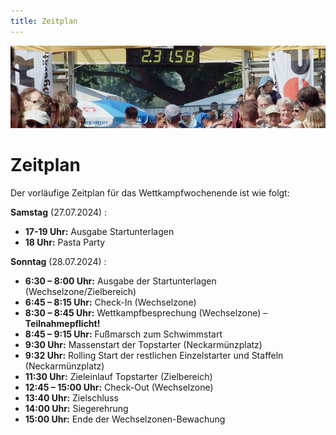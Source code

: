 ```yaml
---
title: Zeitplan
---
```


![Zeitplan](/img/banner/Zeitplan.jpeg)

# Zeitplan

Der vorläufige Zeitplan für das Wettkampfwochenende ist wie folgt:

**Samstag** (27.07.2024) :
- **17-19 Uhr:** Ausgabe Startunterlagen
- **18 Uhr:** Pasta Party

**Sonntag** (28.07.2024) :
- **6:30 – 8:00 Uhr:** Ausgabe der Startunterlagen (Wechselzone/Zielbereich)
- **6:45 – 8:15 Uhr:** Check-In (Wechselzone)
- **8:30 – 8:45 Uhr:** Wettkampfbesprechung (Wechselzone) – **Teilnahmepflicht!**
- **8:45 – 9:15 Uhr:** Fußmarsch zum Schwimmstart
- **9:30 Uhr:** Massenstart der Topstarter (Neckarmünzplatz)
- **9:32 Uhr:** Rolling Start der restlichen Einzelstarter und Staffeln (Neckarmünzplatz)
- **11:30 Uhr:** Zieleinlauf Topstarter (Zielbereich)
- **12:45 – 15:00 Uhr:** Check-Out (Wechselzone)
- **13:40 Uhr:** Zielschluss
- **14:00 Uhr:** Siegerehrung
- **15:00 Uhr:** Ende der Wechselzonen-Bewachung
